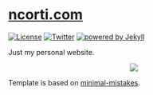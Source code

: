 # [ncorti.com](https://ncorti.com)

[![License](https://img.shields.io/badge/license-MIT%20License-brightgreen.svg)](https://opensource.org/licenses/MIT) [![Twitter](https://img.shields.io/badge/Twitter-@cortinico-blue.svg?style=flat)](http://twitter.com/cortinico) [![powered by Jekyll](https://img.shields.io/badge/powered_by-Jekyll-red.svg)](https://jekyllrb.com/)

Just my personal website.

<p align="center">
    <img src="https://i.imgur.com/txx4atC.png">
</p>

Template is based on [minimal-mistakes](https://github.com/mmistakes/minimal-mistakes/).